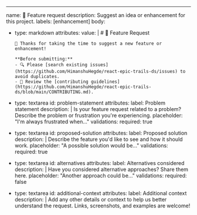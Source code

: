 ---
name: 🚀 Feature request
description: Suggest an idea or enhancement for this project.
labels: [enhancement]
body:
  - type: markdown
    attributes:
      value: |
        # 🚀 Feature Request

        👋 Thanks for taking the time to suggest a new feature or enhancement!

        **Before submitting:**
        - 🔍 Please [search existing issues](https://github.com/HimanshuHegde/react-epic-trails-ds/issues) to avoid duplicates.
        - 📖 Review the [contributing guidelines](https://github.com/HimanshuHegde/react-epic-trails-ds/blob/main/CONTRIBUTING.md).

  - type: textarea
    id: problem-statement
    attributes:
      label: Problem statement
      description: |
        Is your feature request related to a problem?
        Describe the problem or frustration you're experiencing.
      placeholder: "I'm always frustrated when..."
    validations:
      required: true

  - type: textarea
    id: proposed-solution
    attributes:
      label: Proposed solution
      description: |
        Describe the feature you'd like to see and how it should work.
      placeholder: "A possible solution would be..."
    validations:
      required: true

  - type: textarea
    id: alternatives
    attributes:
      label: Alternatives considered
      description: |
        Have you considered alternative approaches? Share them here.
      placeholder: "Another approach could be..."
    validations:
      required: false

  - type: textarea
    id: additional-context
    attributes:
      label: Additional context
      description: |
        Add any other details or context to help us better understand the request.
        Links, screenshots, and examples are welcome!
